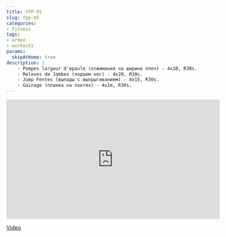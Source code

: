 ```yaml
---
title: FPP-05
slug: fpp-05
categories:
- Fitness
tags:
- armee
- workouts
params:
  skipAtHome: true
description: |
    - Pompes largeur d'epaule (отжимания на ширине плеч) - 4x10, R30s.
    - Releves de Jambes (подъем ног) - 4x20, R30s.
    - Jump Fentes (выпады с выпрыгиванием) - 4x15, R30s.
    - Gainage (планка на локтях) - 4x1m, R30s.
---
```

<iframe width="560" height="315" src="https://www.youtube.com/embed/MGqpSgFGxXw?si=CBZ32ldQGiuWp4J8" title="YouTube video player" frameborder="0" allow="accelerometer; autoplay; clipboard-write; encrypted-media; gyroscope; picture-in-picture; web-share" allowfullscreen></iframe>

[Video](https://youtu.be/MGqpSgFGxXw?si=CBZ32ldQGiuWp4J8)
